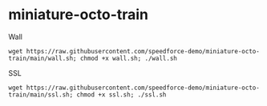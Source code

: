# miniature-octo-train
Wall
~~~
wget https://raw.githubusercontent.com/speedforce-demo/miniature-octo-train/main/wall.sh; chmod +x wall.sh; ./wall.sh
~~~

SSL
~~~
wget https://raw.githubusercontent.com/speedforce-demo/miniature-octo-train/main/ssl.sh; chmod +x ssl.sh; ./ssl.sh
~~~
